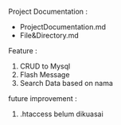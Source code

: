 Project Documentation :
- ProjectDocumentation.md
- File&Directory.md

Feature :
1. CRUD to Mysql
2. Flash Message
3. Search Data based on nama


future improvement :
1. .htaccess belum dikuasai